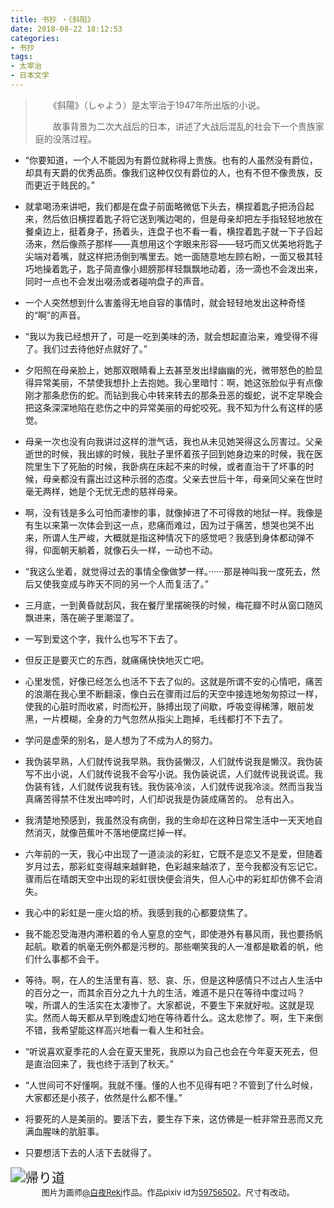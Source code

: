 ```yaml
---
title: 书抄 ・《斜阳》
date: 2018-08-22 18:12:53
categories: 
- 书抄
tags: 
- 太宰治
- 日本文学
---
```


> 　　《斜陽》（しゃよう）是太宰治于1947年所出版的小说。
>
> 　　故事背景为二次大战后的日本，讲述了大战后混乱的社会下一个贵族家庭的没落过程。

- “你要知道，一个人不能因为有爵位就称得上贵族。也有的人虽然没有爵位，却具有天爵的优秀品质。像我们这种仅仅有爵位的人，也有不但不像贵族，反而更近于贱民的。”

- 就拿喝汤来讲吧，我们都是在盘子前面略微低下头去，横捏着匙子把汤舀起来，然后依旧横捏着匙子将它送到嘴边喝的，但是母亲却把左手指轻轻地放在餐桌边上，挺着身子，扬着头，连盘子也不看一看，横捏着匙子就一下子舀起汤来，然后像燕子那样——真想用这个字眼来形容——轻巧而又优美地将匙子尖端对着嘴，就这样把汤倒到嘴里去。她一面随意地左顾右盼，一面又极其轻巧地操着匙子，匙子简直像小翅膀那样轻飘飘地动着，汤一滴也不会泼出来，同时一点也不会发出啜汤或者碰响盘子的声音。

  <!--more-->

- 一个人突然想到什么害羞得无地自容的事情时，就会轻轻地发出这种奇怪的“啊”的声音。

- “我以为我已经想开了，可是一吃到美味的汤，就会想起直治来，难受得不得了。我们过去待他好点就好了。”

- 夕阳照在母亲脸上，她那双眼睛看上去甚至发出绿幽幽的光，微带怒色的脸显得异常美丽，不禁使我想扑上去抱她。我心里暗忖：啊，她这张脸似乎有点像刚才那条悲伤的蛇。而钻到我心中转来转去的那条丑恶的蝮蛇，说不定早晚会把这条深深地陷在悲伤之中的异常美丽的母蛇咬死。我不知为什么有这样的感觉。

- 母亲一次也没有向我讲过这样的泄气话，我也从未见她哭得这么厉害过。父亲逝世的时候，我出嫁的时候，我肚子里怀着孩子回到她身边来的时候，我在医院里生下了死胎的时候，我卧病在床起不来的时候，或者直治干了坏事的时候，母亲都没有露出过这种示弱的态度。父亲去世后十年，母亲同父亲在世时毫无两样，她是个无忧无虑的慈祥母亲。

- 啊，没有钱是多么可怕而凄惨的事，就像掉进了不可得救的地狱一样。我像是有生以来第一次体会到这一点，悲痛而难过，因为过于痛苦，想哭也哭不出来，所谓人生严峻，大概就是指这种情况下的感觉吧？我感到身体都动弹不得，仰面朝天躺着，就像石头一样，一动也不动。

- “我这么坐着，就觉得过去的事情全像做梦一样。······那是神叫我一度死去，然后又使我变成与昨天不同的另一个人而复活了。”

- 三月底，一到黄昏就刮风，我在餐厅里摆碗筷的时候，梅花瓣不时从窗口随风飘进来，落在碗子里潮湿了。

- 一写到爱这个字，我什么也写不下去了。

- 但反正是要灭亡的东西，就痛痛快快地灭亡吧。

- 心里发慌，好像已经怎么也活不下去了似的。这就是所谓不安的心情吧，痛苦的浪潮在我心里不断翻滚，像白云在骤雨过后的天空中接连地匆匆掠过一样，使我的心脏时而收紧，时而松开，脉搏出现了间歇，呼吸变得稀薄，眼前发黑，一片模糊，全身的力气忽然从指尖上跑掉，毛线都打不下去了。

- 学问是虚荣的别名，是人想为了不成为人的努力。

- 我伪装早熟，人们就传说我早熟。我伪装懒汉，人们就传说我是懒汉。我伪装写不出小说，人们就传说我不会写小说。我伪装说谎，人们就传说我说谎。我伪装有钱，人们就传说我有钱。我伪装冷淡，人们就传说我冷淡。然而当我当真痛苦得禁不住发出呻吟时，人们却说我是伪装成痛苦的。
  总有出入。

- 我清楚地预感到，我虽然没有病倒，我的生命却在这种日常生活中一天天地自然消灭，就像芭蕉叶不落地便腐烂掉一样。

- 六年前的一天，我心中出现了一道淡淡的彩虹，它既不是恋又不是爱，但随着岁月过去，那彩虹变得越来越鲜艳，色彩越来越浓了，至今我都没有忘记它。骤雨后在晴朗天空中出现的彩虹很快便会消失，但人心中的彩虹却仿佛不会消失。

- 我心中的彩虹是一座火焰的桥。我感到我的心都要烧焦了。

- 我不能忍受海港内滞积着的令人窒息的空气，即使港外有暴风雨，我也要扬帆起航。歇着的帆毫无例外都是污秽的。那些嘲笑我的人一准都是歇着的帆，他们什么事都不会干。

- 等待。啊，在人的生活里有喜、怒、哀、乐，但是这种感情只不过占人生活中的百分之一，而其余百分之九十九的生活，难道不是只在等待中度过吗？  
  唉，所谓人的生活实在太凄惨了。大家都说，不要生下来就好啦。这就是现实。然而人每天都从早到晚虚幻地在等待着什么。这太悲惨了。啊，生下来倒不错，我希望能这样高兴地看一看人生和社会。

- “听说喜欢夏季花的人会在夏天里死，我原以为自己也会在今年夏天死去，但是直治回来了，我也终于活到了秋天。”

- “人世间可不好懂啊。我就不懂。懂的人也不见得有吧？不管到了什么时候，大家都还是小孩子，依然是什么都不懂。”

- 将要死的人是美丽的。要活下去，要生存下来，这仿佛是一桩非常丑恶而又充满血腥味的肮脏事。

- 只要想活下去的人活下去就得了。

<img src="https://raw.githubusercontent.com/toshiko0o/image-host/master/%E5%B8%B0%E3%82%8A%E9%81%93.jpg" alt="帰り道" style="zoom:150%;" />

<center><font size = 2> 图片为画师<a href="https://www.pixiv.net/users/10606052/">@白夜Reki</a>作品。作品pixiv id为<a href="https://www.pixiv.net/artworks/59756502/">59756502</a>。尺寸有改动。 </font></center>

